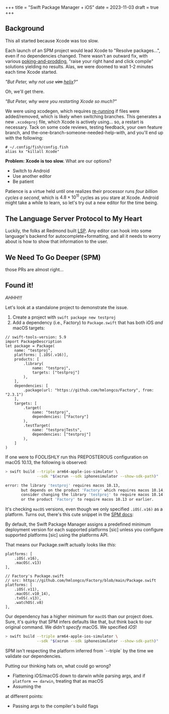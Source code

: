 +++
title = "Swift Package Manager + iOS"
date = 2023-11-03
draft = true
+++

## Background

This all started because Xcode was too slow.

Each launch of an SPM project would lead Xcode to "Resolve packages...", even if no dependencies changed. There wasn't an outward fix, with various [poking-and-prodding](https://forums.developer.apple.com/forums/thread/678974), "raise your right hand and click compile" solutions yielding no results. Alas, we were doomed to wait 1-2 minutes each time Xcode started.

_"But Peter, why not use ~~vim~~ [helix](https://helix-editor.com/)?"_ 

Oh, we'll get there.

_"But Peter, why were you restarting Xcode so much?"_

We were using xcodegen, which requires [re-running](https://github.com/yonaskolb/XcodeGen/blob/master/Docs/FAQ.md#what-happens-when-i-switch-branches) if files were added/removed, which is likely when switching branches. This generates a new `.xcodeproj` file, which Xcode is actively using... so, a restart is necessary. Tack on some code reviews, testing feedback, your own feature branch, and the-one-branch-someone-needed-help-with, and you'll end up with the following:

```fish
# ~/.config/fish/config.fish
alias kx "killall Xcode"
```

**Problem: Xcode is too slow.**
What are our options?
- Switch to Android
- Use another editor
- Be patient

Patience is a virtue held until one realizes their processor runs _four billion cycles a second_, which is $4.8×10^{11}$ cycles as you stare at Xcode. Android might take a while to learn, so let's try out a new editor for the time being.

## The Language Server Protocol to My Heart

Luckily, the folks at Redmond built [LSP](https://microsoft.github.io/language-server-protocol/). Any editor can hook into some language's backend for autocomplete+formatting, and all it needs to worry about is how to show that information to the user.


## We Need To Go Deeper (SPM)

those PRs are almost right...


## Found it!

_AHHH!!!_

Let's look at a standalone project to demonstrate the issue.

1. Create a project with `swift package new testproj`
1. Add a dependency (i.e., Factory) to `Package.swift` that has both iOS _and_ macOS targets:


```swift,hl_lines=5 12-14 18
// swift-tools-version: 5.9
import PackageDescription
let package = Package(
    name: "testproj",
    platforms: [.iOS(.v16)],
    products: [
        .library(
            name: "testproj",
            targets: ["testproj"]
        ),
    ],
    dependencies: [
        .package(url: "https://github.com/hmlongco/Factory", from: "2.3.1")
    ],
    targets: [
        .target(
            name: "testproj",
            dependencies: ["Factory"]
        ),
        .testTarget(
            name: "testprojTests",
            dependencies: ["testproj"]
        ),
    ]
)
```

If one were to FOOLISHLY run this PREPOSTEROUS configuration on macOS 10.13, the following is observed:

```sh
> swift build --triple arm64-apple-ios-simulator \
              --sdk "$(xcrun --sdk iphonesimulator --show-sdk-path)"

error: the library 'testproj' requires macos 10.13,
       but depends on the product 'Factory' which requires macos 10.14;
       consider changing the library 'testproj' to require macos 10.14 or later,
       or the product 'Factory' to require macos 10.13 or earlier.
```

It's checking `macOS` versions, even though we only specified `.iOS(.v16)` as a platform. Turns out, there's this cute snippet in the [SPM docs](https://github.com/apple/swift-package-manager/blob/main/Documentation/PackageDescription.md#supportedplatform):


<div class="note">
    <p><i class="fa-solid fa-angles-right"></i>By default, the Swift Package Manager assigns a predefined minimum deployment version for each supported platforms [sic] unless you configure supported platforms [sic] using the platforms API.</p>
</div>

That means our Package.swift actually looks like _this_:

```swift, hl_lines=3
platforms: [
    .iOS(.v16),
    .macOS(.v13)
],

// Factory's Package.swift
// src: https://github.com/hmlongco/Factory/blob/main/Package.swift
platforms: [
    .iOS(.v11),
    .macOS(.v10_14),
    .tvOS(.v13),
    .watchOS(.v8)
],
```

Our dependency has a higher minimum for `macOS` than our project does. Sure, it's quirky that SPM infers defaults like that, but think back to our original command. We didn't _specify_ macOS. We specified _iOS_!

```sh
> swift build --triple arm64-apple-ios-simulator \
              --sdk "$(xcrun --sdk iphonesimulator --show-sdk-path)"
```

<div class="note">
    <p><i class="fa-solid fa-lightbulb"></i> SPM isn't respecting the platform inferred from `--triple` by the time we validate our dependencies.</p>
</div>

Putting our thinking hats on, what could go wrong?
- Flattening iOS/macOS down to darwin while parsing args, and if `platform == darwin`, treating that as macOS
- Assuming the


at different points:
- Passing args to the compiler's build flags
